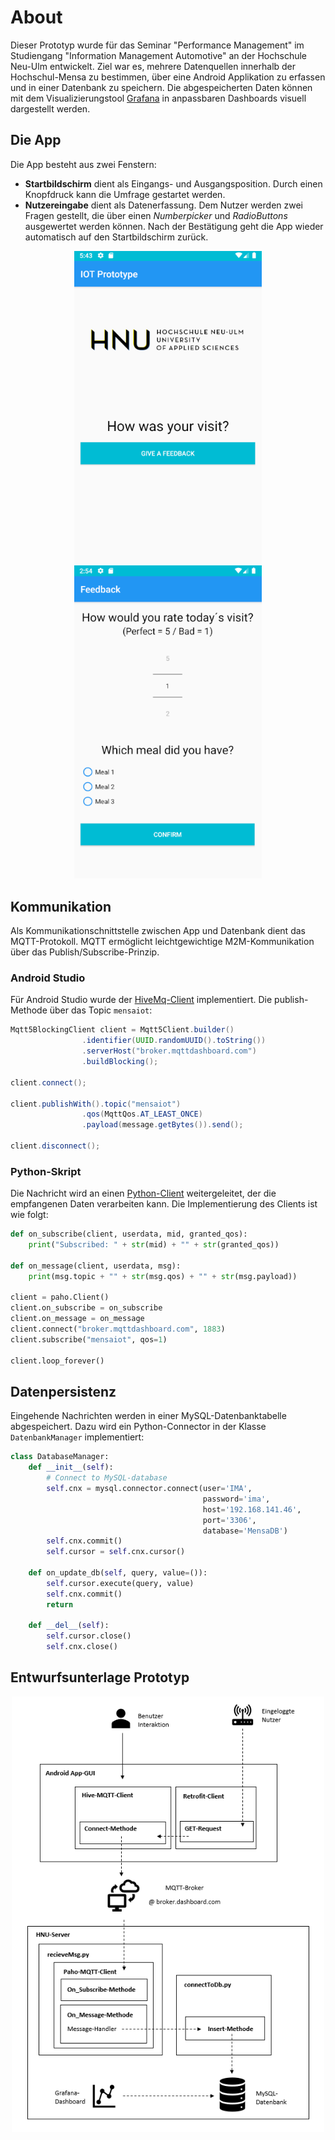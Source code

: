 # About
Dieser Prototyp wurde für das Seminar "Performance Management" im Studiengang "Information Management Automotive" an der Hochschule Neu-Ulm entwickelt.
Ziel war es, mehrere Datenquellen innerhalb der Hochschul-Mensa zu bestimmen, über eine Android Applikation zu erfassen und in einer Datenbank zu speichern.
Die abgespeicherten Daten können mit dem Visualizierungstool [Grafana](https://grafana.com/) in anpassbaren Dashboards visuell dargestellt werden.

## Die App
Die App besteht aus zwei Fenstern:
- **Startbildschirm** dient als Eingangs- und Ausgangsposition. Durch einen Knopfdruck kann die Umfrage gestartet werden.
- **Nutzereingabe** dient als Datenerfassung. Dem Nutzer werden zwei Fragen gestellt, die über einen *Numberpicker* und *RadioButtons* ausgewertet werden können. Nach der Bestätigung geht die App wieder automatisch auf den Startbildschirm zurück.

<p align="center">
  <img src="https://github.com/IoTLabHNU/IoTMensa/blob/master/images/gui_startscreen.PNG" width="300" alt="Startbildschirm">
  <img src="https://github.com/IoTLabHNU/IoTMensa/blob/master/images/survey_new.PNG" width="300" alt="Nutzereingabe">
</p>

## Kommunikation
Als Kommunikationschnittstelle zwischen App und Datenbank dient das MQTT-Protokoll. MQTT ermöglicht leichtgewichtige M2M-Kommunikation über das Publish/Subscribe-Prinzip.

### Android Studio
Für Android Studio wurde der [HiveMq-Client](https://www.hivemq.com/blog/hivemq-mqtt-client-features/android-support/) implementiert.
Die publish-Methode über das Topic `mensaiot`:
```java
Mqtt5BlockingClient client = Mqtt5Client.builder()
                .identifier(UUID.randomUUID().toString())
                .serverHost("broker.mqttdashboard.com")
                .buildBlocking();
                
client.connect();                
                
client.publishWith().topic("mensaiot")
                .qos(MqttQos.AT_LEAST_ONCE)
                .payload(message.getBytes()).send();    
                
client.disconnect();                
```

### Python-Skript

Die Nachricht wird an einen [Python-Client](https://pypi.org/project/paho-mqtt/) weitergeleitet, der die empfangenen Daten verarbeiten kann.
Die Implementierung des Clients ist wie folgt:
```python
def on_subscribe(client, userdata, mid, granted_qos):
    print("Subscribed: " + str(mid) + "" + str(granted_qos))

def on_message(client, userdata, msg):
    print(msg.topic + "" + str(msg.qos) + "" + str(msg.payload))
    
client = paho.Client()
client.on_subscribe = on_subscribe
client.on_message = on_message
client.connect("broker.mqttdashboard.com", 1883)
client.subscribe("mensaiot", qos=1)

client.loop_forever()
```

## Datenpersistenz

Eingehende Nachrichten werden in einer MySQL-Datenbanktabelle abgespeichert. Dazu wird ein Python-Connector in der Klasse `DatenbankManager` implementiert:

```python
class DatabaseManager:
    def __init__(self):
        # Connect to MySQL-database
        self.cnx = mysql.connector.connect(user='IMA',
                                           password='ima',
                                           host='192.168.141.46',
                                           port='3306',
                                           database='MensaDB')
        self.cnx.commit()
        self.cursor = self.cnx.cursor()

    def on_update_db(self, query, value=()):
        self.cursor.execute(query, value)
        self.cnx.commit()
        return

    def __del__(self):
        self.cursor.close()
        self.cnx.close()
 ```
 
 ## Entwurfsunterlage Prototyp
 
 <p align="center">
  <img src="https://github.com/IoTLabHNU/IoTMensa/blob/master/images/unterlage.PNG" width="500" alt="Entwurfsunterlage">
 </p>
       



